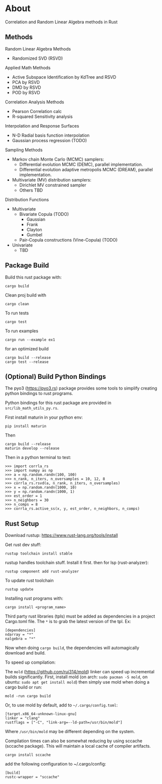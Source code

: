 About
================

Correlation and Random Linear Algebra methods in Rust

Methods
---

Random Linear Algebra Methods

- Randomized SVD (RSVD)

Applied Math Methods

- Active Subspace Identification by KdTree and RSVD
- PCA by RSVD
- DMD by RSVD
- POD by RSVD

Correlation Analysis Methods

- Pearson Correlation calc
- R-squared Sensitivity analysis

Interpolation and Response Surfaces

- N-D Radial basis function interpolation
- Gaussian process regression (TODO)

Sampling Methods

- Markov chain Monte Carlo (MCMC) samplers:
  - Differential evolution MCMC (DEMC), parallel implementation.
  - Differential evolution adaptive metropolis MCMC (DREAM), parallel implementation.
- Multivariate (MV) distribution samplers:
  - Dirichlet MV constrained sampler
  - Others TBD

Distribution Functions

- Multivariate
  - Bivariate Copula (TODO)
    - Gaussian
    - Frank
    - Clayton
    - Gumbel
  - Pair-Copula constructions (Vine-Copula) (TODO)
- Univariate
  - TBD

Package Build
-------------

Build this rust package with:

    cargo build

Clean proj build with

    cargo clean

To run tests

    cargo test

To run examples

    cargo run --example ex1

for an optimized build

    cargo build --release
    cargo test --release

(Optional) Build Python Bindings
--------------------------------

The pyo3 (https://pyo3.rs) package provides some tools to simplify creating python bindings to
rust programs.

Python bindings for this rust package are provided in `src/lib_math_utils_py.rs`.

First install maturin in your python env:

    pip install maturin

Then

    cargo build --release
    maturin develop --release

Then in a python terminal to test:

    >>> import corrla_rs
    >>> import numpy as np
    >>> a = np.random.randn(100, 100)
    >>> n_rank, n_iters, n_oversamples = 10, 12, 8
    >>> corrla_rs.rsvd(a, n_rank, n_iters, n_oversamples)
    >>> x = np.random.randn(1000, 10)
    >>> y = np.random.randn(1000, 1)
    >>> est_order = 1
    >>> n_neighbors = 30
    >>> n_comps = 8
    >>> corrla_rs.active_ss(x, y, est_order, n_neighbors, n_comps)


Rust Setup
----------

Download rustup: https://www.rust-lang.org/tools/install

Get rust dev stuff:

    rustup toolchain install stable

rustup handles toolchain stuff.  Install it first.
then for lsp (rust-analyzer):

    rustup component add rust-analyzer

To update rust toolchain

    rustup update

Installing rust programs with:

    cargo install <program_name>

Third party rust libraries (tpls) must be added as dependencies in a project Cargo.toml file.
The `*` is to grab the latest version of the tpl. Ex:

    [dependencies]
    ndarray = "*"
    nalgebra = "*"

Now when doing `cargo build`, the dependencies will automagically download and build.


To speed up compilation:

The `mold` (https://github.com/rui314/mold) linker can speed up incremental builds significantly.  First, install mold (on arch: `sudo pacman -S mold`, on ubuntu: `sudo apt get install mold`) then simply use mold when doing a cargo build or run:

    mold -run cargo build

Or, to use mold by default, add to `~/.cargo/config.toml`:

    [target.x86_64-unknown-linux-gnu]
    linker = "clang"
    rustflags = ["-C", "link-arg=--ld-path=/usr/bin/mold"]

Where `/usr/bin/mold` may be different depending on the system.

Compilation times can also be somewhat reducing by using sccache (sccache package). This will maintain a local cache of compiler artifacts.

    cargo install sccache

add the following configuration to ~/.cargo/config:

    [build]
    rustc-wrapper = "sccache"


